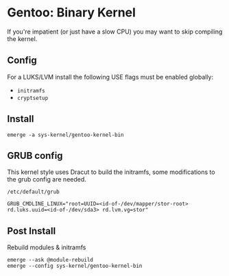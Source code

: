 # Gentoo: Binary Kernel

If you're impatient (or just have a slow CPU) you may want to skip compiling the kernel. 

## Config

For a LUKS/LVM install the following USE flags must be enabled globally: 

* `initramfs`
* `cryptsetup`

## Install

    emerge -a sys-kernel/gentoo-kernel-bin 

## GRUB config

This kernel style uses Dracut to build the initramfs, some modifications to the grub config are needed. 

`/etc/default/grub`

```
GRUB_CMDLINE_LINUX="root=UUID=<id-of-/dev/mapper/stor-root> rd.luks.uuid=<id-of-/dev/sda3> rd.lvm.vg=stor"
```

## Post Install

Rebuild modules & initramfs

    emerge --ask @module-rebuild
    emerge --config sys-kernel/gentoo-kernel-bin

